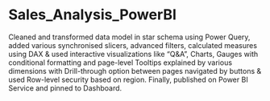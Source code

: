 # Sales_Analysis_PowerBI
Cleaned and transformed data model in star schema using Power Query, added various synchronised slicers, advanced filters, calculated measures using DAX &amp; used interactive visualizations like “Q&amp;A”, Charts, Gauges with conditional formatting and page-level Tooltips explained by various dimensions with Drill-through option between pages navigated by buttons &amp; used Row-level security based on region. Finally, published on Power BI Service and pinned to Dashboard.
